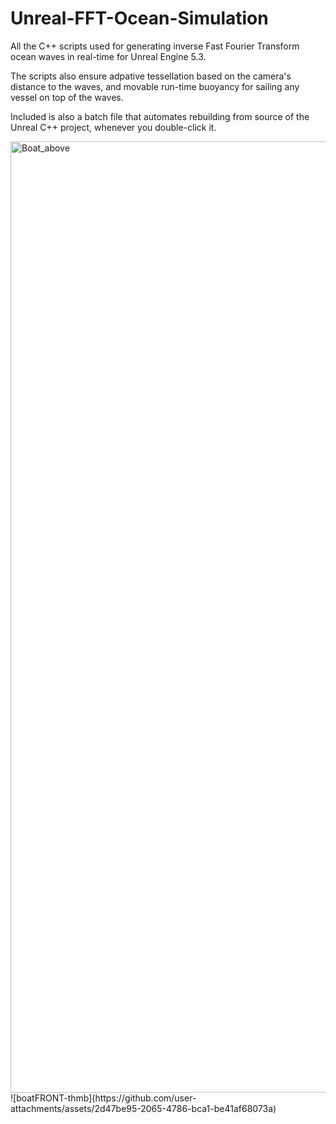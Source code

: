 # Unreal-FFT-Ocean-Simulation
All the C++ scripts used for generating inverse Fast Fourier Transform ocean waves in real-time for Unreal Engine 5.3.

The scripts also ensure adpative tessellation based on the camera's distance to the waves, and movable run-time buoyancy for sailing any vessel on top of the waves. 

Included is also a batch file that automates rebuilding from source of the Unreal C++ project, whenever you double-click it.

<img width="1522" alt="Boat_above" src="https://github.com/user-attachments/assets/abd4d44f-46d6-4465-b662-99bdd5819497" />
![boatFRONT-thmb](https://github.com/user-attachments/assets/2d47be95-2065-4786-bca1-be41af68073a)
